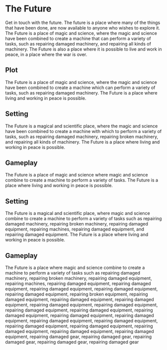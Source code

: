 # The Future

Get in touch with the future. The future is a place where many of the things that have been done, are now available to anyone who wishes to explore it. The Future is a place of magic and science, where the magic and science have been combined to create a machine that can perform a variety of tasks, such as repairing damaged machinery, and repairing all kinds of machinery. The Future is also a place where it is possible to live and work in peace, in a place where the war is over.

## Plot

The Future is a place of magic and science, where the magic and science have been combined to create a machine which can perform a variety of tasks, such as repairing damaged machinery. The Future is a place where living and working in peace is possible.

## Setting

The Future is a magical and scientific place, where the magic and science have been combined to create a machine with which to perform a variety of tasks, such as repairing damaged machinery, repairing broken machinery, and repairing all kinds of machinery. The Future is a place where living and working in peace is possible.

## Gameplay

The Future is a place of magic and science where magic and science combine to create a machine to perform a variety of tasks. The Future is a place where living and working in peace is possible.

## Setting

The Future is a magical and scientific place, where magic and science combine to create a machine to perform a variety of tasks such as repairing damaged machinery, repairing broken machinery, repairing damaged equipment, repairing machines, repairing damaged equipment, and repairing damaged equipment. The Future is a place where living and working in peace is possible.

## Gameplay

The Future is a place where magic and science combine to create a machine to perform a variety of tasks such as repairing damaged machinery, repairing broken machinery, repairing damaged equipment, repairing machines, repairing damaged equipment, repairing damaged equipment, repairing damaged equipment, repairing damaged equipment, repairing damaged equipment, repairing broken equipment, repairing damaged equipment, repairing damaged equipment, repairing damaged equipment, repairing damaged equipment, repairing damaged equipment, repairing damaged equipment, repairing damaged equipment, repairing damaged equipment, repairing damaged equipment, repairing damaged equipment, repairing damaged equipment, repairing damaged equipment, repairing damaged equipment, repairing damaged equipment, repairing damaged equipment, repairing damaged equipment, repairing damaged equipment, repairing damaged gear, repairing damaged gear, repairing damaged gear, repairing damaged gear, repairing damaged gear